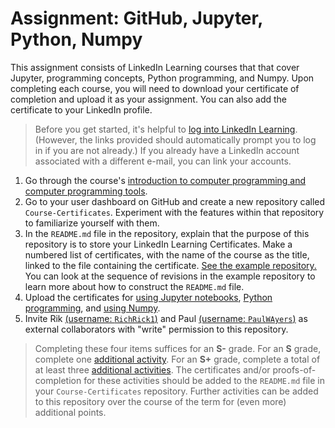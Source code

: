# Assignment: GitHub, Jupyter, Python, Numpy
This assignment consists of LinkedIn Learning courses that that cover Jupyter, programming concepts, Python programming, and Numpy. Upon completing each course, you will need to download your certificate of completion and upload it as your assignment. You can also add the certificate to your LinkedIn profile.
>Before you get started, it's helpful to [log into LinkedIn Learning](https://www.linkedin.com/login/en). (However, the links provided should automatically prompt you to log in if you are not already.) If you already have a LinkedIn account associated with a different e-mail, you can link your accounts.

1. Go through the course's [introduction to computer programming and computer programming tools](https://qchem.qc-edu.org/jupyter.html).
1. Go to your user dashboard on GitHub and create a new repository called `Course-Certificates`. Experiment with the features within that repository to familiarize yourself with them.
2. In the `README.md` file in the repository, explain that the purpose of this repository is to store your LinkedIn Learning Certificates. Make a numbered list of certificates, with the name of the course as the title, linked to the file containing the certificate. [See the example repository.](https://github.com/McMasterQM/Course-Certificates) You can look at the sequence of revisions in the example repository to learn more about how to construct the `README.md` file.
3. Upload the certificates for [using Jupyter notebooks](../problems/Jupyter.md), [Python programming](../problems/python.md), and [using Numpy](../problems/numpy.md).
4. Invite Rik [(username: `RichRick1`)](https://github.com/RichRick1) and Paul [(username: `PaulWAyers`)](https://github.com/PaulWAyers) as external collaborators with "write" permission to this repository.

> Completing these four items suffices for an **S-** grade. For an **S** grade, complete one [additional activity](../extracredit/programming.md). For an **S+** grade, complete a total of at least three [additional activities](../extracredit/programming.md). The certificates and/or proofs-of-completion for these activities should be added to the `README.md` file in your `Course-Certificates` repository. Further activities can be added to this repository over the course of the term for (even more) additional points.
